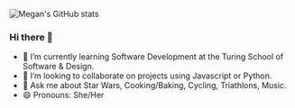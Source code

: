 ![Megan's GitHub stats](https://github-readme-stats.vercel.app/api?username=MGonzales26&hide=stars)

### Hi there 👋


- 🌱 I’m currently learning Software Development at the Turing School of Software & Design.
- 👯 I’m looking to collaborate on projects using Javascript or Python.
- 💬 Ask me about Star Wars, Cooking/Baking, Cycling, Triathlons, Music.
- 😄 Pronouns: She/Her


